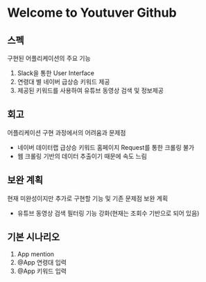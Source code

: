 # Welcome to Youtuver Github
## 스펙
구현된 어플리케이션의 주요 기능
1. Slack을 통한 User Interface
2. 연령대 별 네이버 급상승 키워드 제공
3. 제공된 키워드를 사용하여 유튜브 동영상 검색 및 정보제공

## 회고
어플리케이션 구현 과정에서의 어려움과 문제점
* 네이버 데이터랩 급상승 키워드 홈페이지 Request를 통한 크롤링 불가
* 웹 크롤링 기반의 데이터 추출이기 때문에 속도 느림

## 보완 계획
현재 미완성이지만 추가로 구현할 기능 및 기존 문제점 보완 계획
* 유튜브 동영상 검색 필터링 기능 강화(현재는 조회수 기반으로 되어 있음)

## 기본 시나리오
1. App mention
2. @App 연령대 입력
3. @App 키워드 입력
